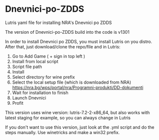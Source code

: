 # Dnevnici-po-ZDDS
Lutris yaml file for installing NRA's Dnevnici po ZDDS

The version of Dnevnici-po-ZDDS build into the code is v1301 

In order to install Dnevnici po ZDDS, you must install Lutris on you distro.
After that, just download/clone the repo/file and in Lutris:
1. Go to Add Game ( + sign in top left ) 
2. Install from local script
3. Script file path
4. Install 
5. Select directory for wine prefix
6. Select the local setup file (which is downloaded from NRA) https://nra.bg/wps/portal/nra/Programni-produkti/DD-dokumenti
7. Wait for installation to finish 
8. Launch Dnevnici
9. Profit

This version uses wine version: lutris-7.2-2-x86_64, but also works with latest staging for example, so you can always change in Lutris

If you don't want to use this version, just look at the .yml script and do the steps manually. 
Use winetricks and make a win32 prefix.


